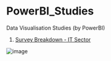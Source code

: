# PowerBI_Studies
Data Visualisation Studies (by PowerBI)

 1) [Survey Breakdown - IT Sector](https://app.powerbi.com/groups/me/reports/3e7eb4d4-befa-4007-83f0-83a31e747e8c?ctid=00f24f45-c952-4db5-a51b-400ab4a632f6&pbi_source=linkShare) 

  ![image](https://github.com/BedirK/PowerBI_Studies/assets/103532330/ca0bb7d0-fd19-4cdd-8f9a-14400ac313fa)

  
